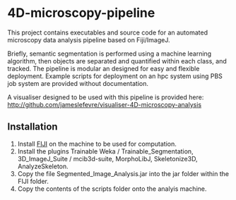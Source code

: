 # 4D-microscopy-pipeline

This project contains executables and source code for an automated microscopy data analysis pipeline based on Fiji/ImageJ.

Briefly, semantic segmentation is performed using a machine learning algorithm, then objects are separated and quantified within each class, and tracked. The pipeline is modular an designed for easy and flexible deployment. Example scripts for deployment on an hpc system using PBS job system are provided without documentation.

A visualiser designed to be used with this pipeline is provided here:
<http://github.com/jameslefevre/visualiser-4D-microscopy-analysis>



## Installation

1. Install [FIJI](https://imagej.net/Fiji) on the machine to be used for computation.
2. Install the plugins Trainable Weka / Trainable_Segmentation, 3D_ImageJ_Suite / mcib3d-suite, MorphoLibJ, Skeletonize3D, AnalyzeSkeleton.
3. Copy the file Segmented_Image_Analysis.jar into the jar folder within the FIJI folder.
4. Copy the contents of the scripts folder onto the analyis machine.

